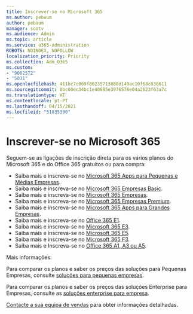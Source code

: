 ```yaml
---
title: Inscrever-se no Microsoft 365
ms.author: pebaum
author: pebaum
manager: scotv
ms.audience: Admin
ms.topic: article
ms.service: o365-administration
ROBOTS: NOINDEX, NOFOLLOW
localization_priority: Priority
ms.collection: Adm_O365
ms.custom:
- "9002572"
- "5031"
ms.openlocfilehash: 411bc7c069f80235713880d149ac10f68c836611
ms.sourcegitcommit: 8bc60ec34bc1e40685e3976576e04a2623f63a7c
ms.translationtype: HT
ms.contentlocale: pt-PT
ms.lasthandoff: 04/15/2021
ms.locfileid: "51835390"
---
```

# <a name="sign-up-for-microsoft-365"></a>Inscrever-se no Microsoft 365

Seguem-se as ligações de inscrição direta para os vários planos do Microsoft 365 e do Office 365 gratuitos ou para compra:

- Saiba mais e inscreva-se no [Microsoft 365 Apps para Pequenas e Médias Empresas](https://products.office.com/business/office-365-business?activetab=pivot%3aoverviewtab).
- Saiba mais e inscreva-se no [Microsoft 365 Empresas Basic](https://products.office.com/business/office-365-business-essentials?activetab=pivot%3aoverviewtab).
- Saiba mais e inscreva-se no [Microsoft 365 Empresas](https://products.office.com/business/office-365-business-premium?activetab=pivot%3aoverviewtab).
- Saiba mais e inscreva-se no [Microsoft 365 Empresas Premium](https://www.microsoft.com/microsoft-365/business/microsoft-365-business?activetab=pivot%3aoverviewtab).
- Saiba mais e inscreva-se no [Microsoft 365 Apps para Grandes Empresas](https://products.office.com/business/office-365-proplus-product?activetab=pivot%3aoverviewtab).
- Saiba mais e inscreva-se no [Office 365 E1](https://www.microsoft.com/microsoft-365/business/office-365-enterprise-e1-business-software?activetab=pivot:overviewtab).
- Saiba mais e inscreva-se no [Microsoft 365 E3](https://www.microsoft.com/microsoft-365/enterprise-e3-business-software).
- Saiba mais e inscreva-se no [Microsoft 365 E5](https://www.microsoft.com/microsoft-365/enterprise-e5-business-software?activetab=pivot%3aoverviewtab).
- Saiba mais e inscreva-se no [Microsoft 365 F3](https://www.microsoft.com/microsoft-365/microsoft-365-enterprise-f3?activetab=pivot%3aoverviewtab).
- Saiba mais e Inscreva-se no [Office 365 A1, A3 ou A5](https://www.microsoft.com/microsoft-365/academic/compare-office-365-education-plans?activetab=tab:primaryr1).

Mais informações:

Para comparar os planos e saber os preços das soluções para Pequenas Empresas, consulte [soluções para pequenas empresas](https://products.office.com/business/small-business-solutions#office-ContentAreaHeadingTemplate-1cuvapm).

Para comparar os planos e saber os preços das soluções Enterprise para Empresas, consulte as [soluções enterprise para empresa](https://www.microsoft.com/microsoft-365/business/compare-more-office-365-for-business-plans).

[Contacte a sua equipa de vendas](https://go.microsoft.com/fwlink/?linkid=2127718) para obter informações detalhadas.
